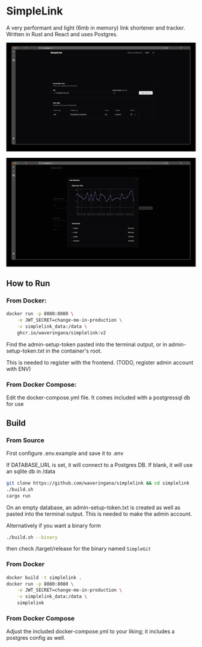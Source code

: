 # SimpleLink

A very performant and light (6mb in memory) link shortener and tracker. Written in Rust and React and uses Postgres.

![MainView](readme_img/mainview.jpg)

![StatsView](readme_img/statview.jpg)

## How to Run

### From Docker:

```Bash
docker run -p 8080:8080 \
    -e JWT_SECRET=change-me-in-production \
    -v simplelink_data:/data \
    ghcr.io/waveringana/simplelink:v2
```

Find the admin-setup-token pasted into the terminal output, or in admin-setup-token.txt in the container's root.

This is needed to register with the frontend. (TODO, register admin account with ENV)

### From Docker Compose:

Edit the docker-compose.yml file. It comes included with a postgressql db for use

## Build

### From Source

First configure .env.example and save it to .env

If DATABASE_URL is set, it will connect to a Postgres DB. If blank, it will use an sqlite db in /data

```bash
git clone https://github.com/waveringana/simplelink && cd simplelink
./build.sh
cargo run
```

On an empty database, an admin-setup-token.txt is created as well as pasted into the terminal output. This is needed to make the admin account.

Alternatively if you want a binary form

```bash
./build.sh --binary
```

then check /target/release for the binary named `SimpleGit`

### From Docker

```bash
docker build -t simplelink .
docker run -p 8080:8080 \
    -e JWT_SECRET=change-me-in-production \
    -v simplelink_data:/data \
    simplelink
```

### From Docker Compose

Adjust the included docker-compose.yml to your liking; it includes a postgres config as well.
